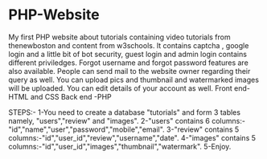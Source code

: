 # PHP-Website
My first PHP website about tutorials containing video tutorials from thenewboston and content from w3schools.
It contains captcha , google login and a little bit of bot security, guest login and admin login contains different priviledges.
Forgot username and forgot password features are also available.
People can send mail to the website owner regarding their query as well.
You can upload pics and thumbnail and watermarked images will be uploaded.
You can edit details of your account as well. Front end-HTML and CSS Back end -PHP

STEPS:-
1-You need to create a database "tutorials" and form 3 tables namely, "users","review" and "images".
2-"users" contains 6 columns:-"id","name","user","password","mobile","email".
3-"review" contains 5 columns:-"id","user_id","review","username","date".
4-"images" contains 5 columns:-"id","user_id","images","thumbnail","watermark".
5-Enjoy.
